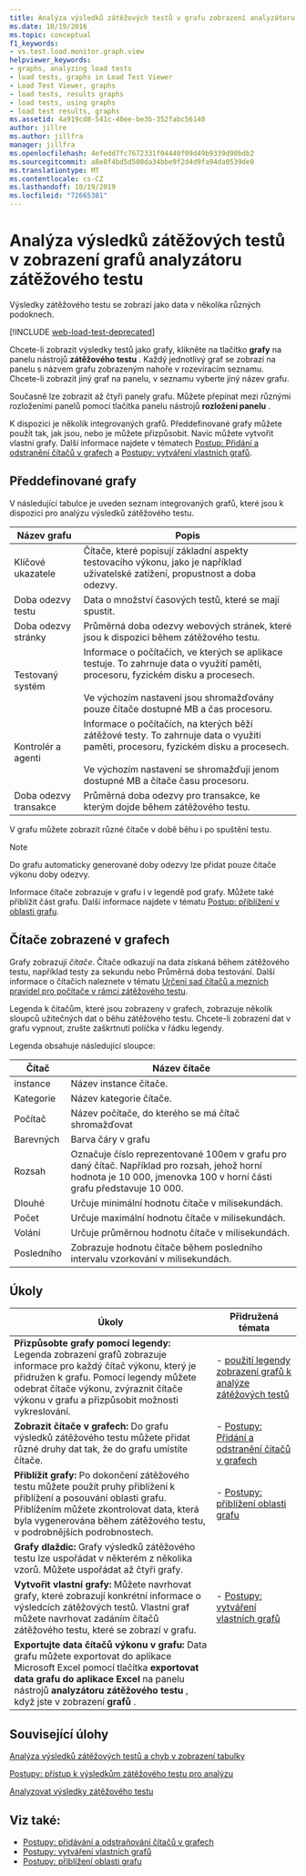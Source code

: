 ```yaml
---
title: Analýza výsledků zátěžových testů v grafu zobrazení analyzátoru zátěžového testu
ms.date: 10/19/2016
ms.topic: conceptual
f1_keywords:
- vs.test.load.monitor.graph.view
helpviewer_keywords:
- graphs, analyzing load tests
- load tests, graphs in Load Test Viewer
- Load Test Viewer, graphs
- load tests, results graphs
- load tests, using graphs
- load test results, graphs
ms.assetid: 4a919cd8-541c-40ee-be3b-352fabc56140
author: jillre
ms.author: jillfra
manager: jillfra
ms.openlocfilehash: 4efedd7fc7672331f04440f09d49b9339d90bdb2
ms.sourcegitcommit: a8e8f4bd5d508da34bbe9f2d4d9fa94da0539de0
ms.translationtype: MT
ms.contentlocale: cs-CZ
ms.lasthandoff: 10/19/2019
ms.locfileid: "72665381"
---
```

# <a name="analyze-load-test-results-in-the-graphs-view-of-the-load-test-analyzer"></a>Analýza výsledků zátěžových testů v zobrazení grafů analyzátoru zátěžového testu

Výsledky zátěžového testu se zobrazí jako data v několika různých podoknech.

[!INCLUDE [web-load-test-deprecated](includes/web-load-test-deprecated.md)]

Chcete-li zobrazit výsledky testů jako grafy, klikněte na tlačítko **grafy** na panelu nástrojů **zátěžového testu** . Každý jednotlivý graf se zobrazí na panelu s názvem grafu zobrazeným nahoře v rozevíracím seznamu. Chcete-li zobrazit jiný graf na panelu, v seznamu vyberte jiný název grafu.

Současně lze zobrazit až čtyři panely grafu. Můžete přepínat mezi různými rozloženími panelů pomocí tlačítka panelu nástrojů **rozložení panelu** .

K dispozici je několik integrovaných grafů. Předdefinované grafy můžete použít tak, jak jsou, nebo je můžete přizpůsobit. Navíc můžete vytvořit vlastní grafy. Další informace najdete v tématech [Postup: Přidání a odstranění čítačů v grafech](../test/how-to-add-and-delete-counters-on-graphs-in-load-test-results.md) a [Postupy: vytváření vlastních grafů](../test/how-to-create-custom-graphs-in-load-test-results.md).

## <a name="built-in-graphs"></a>Předdefinované grafy

V následující tabulce je uveden seznam integrovaných grafů, které jsou k dispozici pro analýzu výsledků zátěžového testu.

|Název grafu|Popis|
|-|-|
|Klíčové ukazatele|Čítače, které popisují základní aspekty testovacího výkonu, jako je například uživatelské zatížení, propustnost a doba odezvy.|
|Doba odezvy testu|Data o množství časových testů, které se mají spustit.|
|Doba odezvy stránky|Průměrná doba odezvy webových stránek, které jsou k dispozici během zátěžového testu.|
|Testovaný systém|Informace o počítačích, ve kterých se aplikace testuje. To zahrnuje data o využití paměti, procesoru, fyzickém disku a procesech.<br /><br /> Ve výchozím nastavení jsou shromažďovány pouze čítače dostupné MB a čas procesoru.|
|Kontrolér a agenti|Informace o počítačích, na kterých běží zátěžové testy. To zahrnuje data o využití paměti, procesoru, fyzickém disku a procesech.<br /><br /> Ve výchozím nastavení se shromažďují jenom dostupné MB a čítače času procesoru.|
|Doba odezvy transakce|Průměrná doba odezvy pro transakce, ke kterým dojde během zátěžového testu.|

V grafu můžete zobrazit různé čítače v době běhu i po spuštění testu.

> [!NOTE]
> Do grafu automaticky generované doby odezvy lze přidat pouze čítače výkonu doby odezvy.

Informace čítače zobrazuje v grafu i v legendě pod grafy. Můžete také přiblížit část grafu. Další informace najdete v tématu [Postup: přiblížení v oblasti grafu](../test/how-to-zoom-in-on-a-region-of-the-graph-in-load-test-results.md).

## <a name="counters-displayed-in-graphs"></a>Čítače zobrazené v grafech

Grafy zobrazují *čítače*. Čítače odkazují na data získaná během zátěžového testu, například testy za sekundu nebo Průměrná doba testování. Další informace o čítačích naleznete v tématu [Určení sad čítačů a mezních pravidel pro počítače v rámci zátěžového testu](../test/specify-counter-sets-and-threshold-rules-for-load-testing.md).

Legenda k čítačům, které jsou zobrazeny v grafech, zobrazuje několik sloupců užitečných dat o běhu zátěžového testu. Chcete-li zobrazení dat v grafu vypnout, zrušte zaškrtnutí políčka v řádku legendy.

Legenda obsahuje následující sloupce:

|Čítač|Název čítače|
|-|-|
|instance|Název instance čítače.|
|Kategorie|Název kategorie čítače.|
|Počítač|Název počítače, do kterého se má čítač shromažďovat|
|Barevných|Barva čáry v grafu|
|Rozsah|Označuje číslo reprezentované 100em v grafu pro daný čítač. Například pro rozsah, jehož horní hodnota je 10 000, jmenovka 100 v horní části grafu představuje 10 000.|
|Dlouhé|Určuje minimální hodnotu čítače v milisekundách.|
|Počet|Určuje maximální hodnotu čítače v milisekundách.|
|Volání|Určuje průměrnou hodnotu čítače v milisekundách.|
|Posledního|Zobrazuje hodnotu čítače během posledního intervalu vzorkování v milisekundách.|

## <a name="tasks"></a>Úkoly

|Úkoly|Přidružená témata|
|-|-|
|**Přizpůsobte grafy pomocí legendy:** Legenda zobrazení grafů zobrazuje informace pro každý čítač výkonu, který je přidružen k grafu. Pomocí legendy můžete odebrat čítače výkonu, zvýraznit čítače výkonu v grafu a přizpůsobit možnosti vykreslování.|-   [použití legendy zobrazení grafů k analýze zátěžových testů](../test/use-the-graphs-view-legend-to-analyze-load-tests.md)|
|**Zobrazit čítače v grafech:** Do grafu výsledků zátěžového testu můžete přidat různé druhy dat tak, že do grafu umístíte čítače.|-   [Postupy: Přidání a odstranění čítačů v grafech](../test/how-to-add-and-delete-counters-on-graphs-in-load-test-results.md)|
|**Přiblížit grafy:** Po dokončení zátěžového testu můžete použít pruhy přiblížení k přiblížení a posouvání oblasti grafu. Přiblížením můžete zkontrolovat data, která byla vygenerována během zátěžového testu, v podrobnějších podrobnostech.|-   [Postupy: přiblížení oblasti grafu](../test/how-to-zoom-in-on-a-region-of-the-graph-in-load-test-results.md)|
|**Grafy dlaždic:** Grafy výsledků zátěžového testu lze uspořádat v některém z několika vzorů. Můžete uspořádat až čtyři grafy.||
|**Vytvořit vlastní grafy:** Můžete navrhovat grafy, které zobrazují konkrétní informace o výsledcích zátěžových testů. Vlastní graf můžete navrhovat zadáním čítačů zátěžového testu, které se zobrazí v grafu.|-   [Postupy: vytváření vlastních grafů](../test/how-to-create-custom-graphs-in-load-test-results.md)|
|**Exportujte data čítačů výkonu v grafu:** Data grafu můžete exportovat do aplikace Microsoft Excel pomocí tlačítka **exportovat data grafu do aplikace Excel** na panelu nástrojů **analyzátoru zátěžového testu** , když jste v zobrazení **grafů** .||

## <a name="related-tasks"></a>Související úlohy

[Analýza výsledků zátěžových testů a chyb v zobrazení tabulky](../test/analyze-load-test-results-and-errors-in-the-tables-view.md)

[Postupy: přístup k výsledkům zátěžového testu pro analýzu](../test/how-to-access-load-test-results-for-analysis.md)

[Analyzovat výsledky zátěžového testu](../test/analyze-load-test-results-using-the-load-test-analyzer.md)

## <a name="see-also"></a>Viz také:

- [Postupy: přidávání a odstraňování čítačů v grafech](../test/how-to-add-and-delete-counters-on-graphs-in-load-test-results.md)
- [Postupy: vytváření vlastních grafů](../test/how-to-create-custom-graphs-in-load-test-results.md)
- [Postupy: přiblížení oblasti grafu](../test/how-to-zoom-in-on-a-region-of-the-graph-in-load-test-results.md)